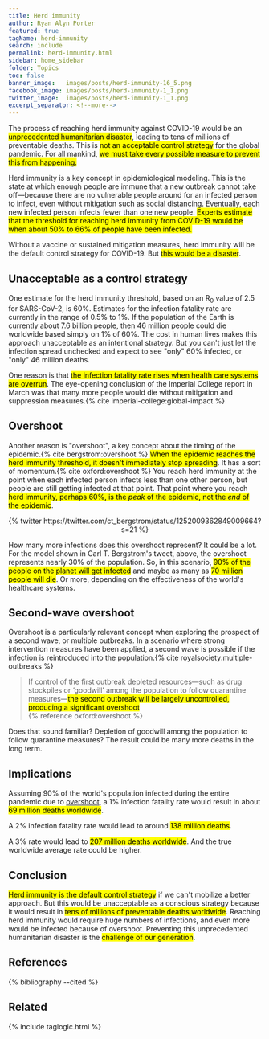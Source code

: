 ```yaml
---
title: Herd immunity
author: Ryan Alyn Porter
featured: true
tagName: herd-immunity
search: include
permalink: herd-immunity.html
sidebar: home_sidebar
folder: Topics
toc: false
banner_image:   images/posts/herd-immunity-16_5.png
facebook_image: images/posts/herd-immunity-1_1.png
twitter_image:  images/posts/herd-immunity-1_1.png
excerpt_separator: <!--more-->
---
```


The process of reaching herd immunity against COVID-19 would be an <mark>unprecedented humanitarian disaster</mark>, leading to tens of millions of preventable deaths.  This is <mark>not an acceptable control strategy</mark> for the global pandemic.  For all mankind, <mark>we must take every possible measure to prevent this from happening.</mark>

<!--more-->

Herd immunity is a key concept in epidemiological modeling. This is the state at
which enough people are immune that a new outbreak cannot take off—because there
are no vulnerable people around for an infected person to infect, even without
mitigation such as social distancing.  Eventually, each new infected person
infects fewer than one new people.  <mark>Experts estimate that the threshold for
reaching herd immunity from COVID-19 would be when about 50% to 66% of people
have been infected.</mark>

Without a vaccine or sustained mitigation measures, herd immunity will be the
default control strategy for COVID-19.  But <mark>this would be a disaster</mark>.

## Unacceptable as a control strategy

One estimate for the herd immunity threshold, based on an R<sub>0</sub> value of
2.5 for SARS-CoV-2, is 60%.  Estimates for the infection fatality rate are
currently in the range of 0.5% to 1%.  If the population of the Earth is
currently about 7.6 billion people, then 46 million people could die worldwide
based simply on 1% of 60%. The cost in human lives makes this approach
unacceptable as an intentional strategy.  But you can't just let the infection
spread unchecked and expect to see "only" 60% infected, or "only" 46 million
deaths.

One reason is that <mark>the infection fatality rate rises when health care systems
are overrun</mark>.  The eye-opening conclusion of the Imperial College report in March
was that many more people would die without mitigation and suppression
measures.{% cite imperial-college:global-impact %}

## Overshoot

Another reason is "overshoot", a key concept about the timing of the epidemic.{% cite bergstrom:overshoot %}
<mark>When the epidemic reaches the herd immunity threshold, it doesn't immediately
stop spreading</mark>.  It has a sort of momentum.{% cite oxford:overshoot %}  You reach herd immunity at the
point when each infected person infects less than one other person, but people
are still getting infected at that point.  That point where you reach <mark>herd
immunity, perhaps 60%, is the _peak_ of the epidemic, not the _end_ of the
epidemic</mark>.

<center>
{% twitter https://twitter.com/ct_bergstrom/status/1252009362849009664?s=21 %}
</center>

How many more infections does this overshoot represent?  It could be a lot. For
the model shown in Carl T. Bergstrom's tweet, above, the overshoot represents
nearly 30% of the population.  So, in this scenario, <mark>90% of the people on the
planet will get infected</mark> and maybe as many as <mark>70 million people will die</mark>.  Or more, depending on
the effectiveness of the world's healthcare systems.

## Second-wave overshoot

Overshoot is a particularly relevant concept when exploring the prospect of a
second wave, or multiple outbreaks.  In a scenario where strong intervention measures have been
applied, a second wave is possible if the infection is reintroduced into the
population.{% cite royalsociety:multiple-outbreaks %}

<blockquote class="blockquote">
If control of the first outbreak depleted resources—such as drug stockpiles or
‘goodwill’ among the population to follow quarantine measures—<mark>the second
outbreak will be largely uncontrolled, producing a significant overshoot</mark>
<footer>{% reference oxford:overshoot %}</footer>
</blockquote>

Does that sound familiar?  Depletion of goodwill among the population to follow quarantine measures?  The result could be many more deaths in the long term.

## Implications

Assuming 90% of the world's population infected during the entire
pandemic due to [overshoot](/herd-immunity.html#overshoot), a 1% infection
fatality rate would result in about <mark>69 million deaths worldwide</mark>.

A 2% infection fatality rate would lead to around <mark>138 million deaths</mark>.

A 3% rate would lead to <mark>207 million deaths worldwide</mark>.  And the true worldwide average rate could be higher.

## Conclusion

<mark>Herd immunity is the default control strategy</mark> if we can't mobilize a better approach. But this would be unacceptable as a conscious strategy because it would result in <mark>tens of millions of preventable deaths worldwide</mark>.  Reaching herd immunity would require huge numbers of infections, and even more would be infected because of overshoot.  Preventing this unprecedented humanitarian disaster is the <mark>challenge of our generation</mark>.

## References

{% bibliography --cited %}

## Related

{% include taglogic.html %}
